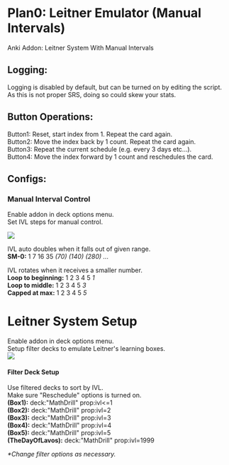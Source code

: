 # Plan0: Leitner Emulator (Manual Intervals)
Anki Addon: Leitner System With Manual Intervals

## Logging:
Logging is disabled by default, but can be turned on by editing the script. As this is not proper SRS, doing so could skew your stats.

## Button Operations:
Button1: Reset, start index from 1. Repeat the card again.  
Button2: Move the index back by 1 count. Repeat the card again.  
Button3: Repeat the current schedule (e.g. every 3 days etc...).  
Button4: Move the index forward by 1 count and reschedules the card.  

## Configs:
### Manual Interval Control
Enable addon in deck options menu.  
Set IVL steps for manual control.  

<img src="https://github.com/lovac42/LeitnerEmulator/blob/master/screenshots/optmenu.png?raw=true"/>

IVL auto doubles when it falls out of given range.  
<b>SM-0:</b> 1 7 16 35 <i>(70) (140) (280)  ...</i>  


IVL rotates when it receives a smaller number.  
<b>Loop to beginning:</b> 1 2 3 4 5 <i>1</i>  
<b>Loop to middle:</b> 1 2 3 4 5 <i>3</i>  
<b>Capped at max:</b> 1 2 3 4 5 <i>5</i>  



# Leitner System Setup
Enable addon in deck options menu.  
Setup filter decks to emulate Leitner's learning boxes.  
<img src="https://github.com/lovac42/LeitnerEmulator/blob/master/screenshots/leitner.png?raw=true"/>

#### Filter Deck Setup
Use filtered decks to sort by IVL.  
Make sure "Reschedule" options is turned on.  
<b> (Box1):</b> deck:"MathDrill" prop:ivl<=1  
<b> (Box2):</b> deck:"MathDrill" prop:ivl=2  
<b> (Box3):</b> deck:"MathDrill" prop:ivl=3  
<b> (Box4):</b> deck:"MathDrill" prop:ivl=4  
<b> (Box5):</b> deck:"MathDrill" prop:ivl=5  
<b> (TheDayOfLavos):</b> deck:"MathDrill"  prop:ivl=1999  

<i>*Change filter options as necessary.</i>
